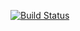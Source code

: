 [![Build Status](https://travis-ci.com/jg210/merging.svg?branch=master)](https://travis-ci.com/jg210/merging)
